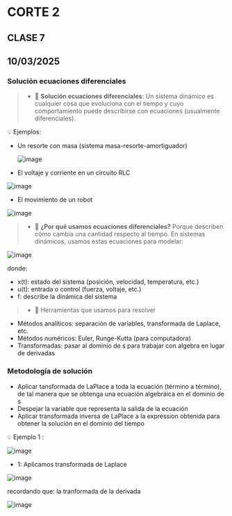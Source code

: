 # CORTE 2 
## CLASE 7
## 10/03/2025
### **Solución ecuaciones diferenciales**

>* 🔑 **Solución ecuaciones diferenciales**:
Un sistema dinámico es cualquier cosa que evoluciona con el tiempo y cuyo comportamiento puede describirse con ecuaciones (usualmente diferenciales).

💡 Ejemplos:
* Un resorte con masa (sistema masa-resorte-amortiguador)

  ![image](https://github.com/user-attachments/assets/4c5b5ece-787e-4149-ba5f-9912b63fdff2)

* El voltaje y corriente en un circuito RLC

![image](https://github.com/user-attachments/assets/4e0c3a40-15e3-449c-9a3b-dff242a68ef4)

* El movimiento de un robot

![image](https://github.com/user-attachments/assets/80ad7ec3-9b67-4f98-aefa-a0940f7c1f55)

>* 🧠 **¿Por qué usamos ecuaciones diferenciales?**
 Porque describen cómo cambia una cantidad respecto al tiempo. En sistemas dinámicos, usamos estas ecuaciones para modelar:

![image](https://github.com/user-attachments/assets/53bb8dca-1345-44e5-9372-9ae948ab1b68)

donde:
* x(t): estado del sistema (posición, velocidad, temperatura, etc.)
* u(t): entrada o control (fuerza, voltaje, etc.)
* f: describe la dinámica del sistema

>*  🧰 Herramientas que usamos para resolver
* Métodos analíticos: separación de variables, transformada de Laplace, etc.
* Métodos numéricos: Euler, Runge-Kutta (para computadora)
* Transformadas: pasar al dominio de s para trabajar con algebra en lugar de derivadas

### **Metodología de solución**
* Aplicar tansformada de LaPlace a toda la ecuación (término a término), de tal manera que se obtenga una ecuación algebráica en el dominio de s
* Despejar la variable que representa la salida de la ecuación
* Aplicar transformada inversa de LaPlace a la expression obtenida para obtener la solución en el dominio del tiempo

💡 Ejemplo 1 : 

![image](https://github.com/user-attachments/assets/f9b3d49a-becb-4020-9970-ea2cc47e6cd9)

* 1: Aplicamos transformada de Laplace 

![image](https://github.com/user-attachments/assets/7c63f985-39d7-4161-be82-e1a7716631dc)

recordando que: la tranformada de la derivada 

![image](https://github.com/user-attachments/assets/45c88648-be7e-4135-a9ec-b80ed4b313a0)





